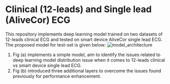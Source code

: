 # Clinical (12-leads) and Single lead (AliveCor) ECG
This repository implements deep learning model trained on two datasets of 12-leads clinical ECG and tested on smart device AliveCor single lead ECG. The proposed model for test-set is given below:
![model_architecture](https://github.com/mfarhan166/clinical_sl_ecg/assets/103358244/b36324bf-c91c-4434-9265-dd76af3f91a5)

1. Fig (a) implements a simple model, aim to identify the issues related to deep learning model distribution issue when it comes to 12-leads clinical vs smart device single lead ECG.
2. Fig (b) introduced three additional layers to overcome the issues found previously for performance enhancement.
